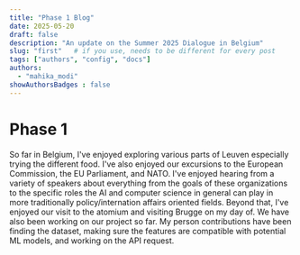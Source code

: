 ```yaml
---
title: "Phase 1 Blog"
date: 2025-05-20
draft: false
description: "An update on the Summer 2025 Dialogue in Belgium"
slug: "first"   # if you use, needs to be different for every post
tags: ["authors", "config", "docs"]
authors:
  - "mahika_modi"
showAuthorsBadges : false
---
```


# Phase 1 

So far in Belgium, I've enjoyed exploring various parts of Leuven especially trying the different food. I've also enjoyed our excursions to the European Commission, the EU Parliament, and NATO. I've enjoyed hearing from a variety of speakers about everything from the goals of these organizations to the specific roles the AI and computer science in general can play in more traditionally policy/internation affairs oriented fields. Beyond that, I've enjoyed our visit to the atomium and visiting Brugge on my day of. We have also been working on our project so far. My person contributions have been finding the dataset, making sure the features are compatible with potential ML models, and working on the API request.

